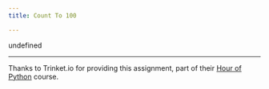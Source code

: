 ```yaml
---
title: Count To 100

---
```



undefined

---

Thanks to Trinket.io for providing this assignment, 
part of their [Hour of Python](https://hourofpython.com/a-visual-introduction-to-python/) 
course.
